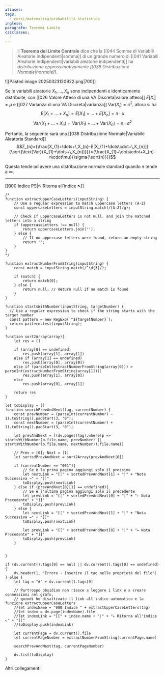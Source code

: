 ```yaml
---
aliases: 
tags:
  - corsi/matematica/probabilità_statistica
inglese: 
paragrafo: Teoremi Limite
cssclasses:
  - 
---
```

>Il **Teorema del Limite Centrale** dice che la [[044 Somme di Variabili Aleatorie Indipendenti|somma]] di un grande numero di [[041 Variabili Aleatorie Indipendenti|variabili aleatorie indipendenti]] ha *distribuzione approssimativamente [[038 Distribuzione Normale|normale]]*.

![[Pasted image 20250323120922.png|700]]

Se le variabili aleatorie $X_1,\dots,X_n$ sono indipendenti e identicamente distribuite, con [[026 Valore Atteso di una VA Discreta|valore atteso]] $E[X_i]=\mu$ e [[027 Varianza di una VA Discreta|varianza]] $\text{Var}(X_i)=\sigma^2$, allora si ha
$${E}[X_{1}+\dots+X_{n}]={E}[X_{1}]+\dots+{E}[X_{n}]=n\cdot \mu$$
$$\text{Var}(X_{1}+\dots+X_{n})=\text{Var}(X_{1})+\dots+\text{Var}(X_{n})=n\cdot \sigma^{2}$$

Pertanto, la seguente sarà una [[038 Distribuzione Normale|Variabile Aleatoria Standard]]
$$Z_{n}={\frac{X_{1}+\dots+\,X_{n}-E[X_{1}+\dots\cdot+\,X_{n}]}{\sqrt{\text{Var}(X_{1}+\dots+\,X_{n})}}}={\frac{X_{1}+\dots\cdot+X_{n}-n\cdot\mu}{\sigma{\sqrt{n}}}}$$

Questa tende ad avere una distribuzione normale standard quando $n$ tende a $\infty$.

___
[[000 Indice PS|↖ Ritorna all'indice ↖]]

```dataviewjs
/*
function extractUpperCaseLetters(inputString) {
	// Use a regular expression to match uppercase letters (A-Z)
	const uppercaseLetters = inputString.match(/[A-Z]/g);
	
	// Check if uppercaseLetters is not null, and join the matched letters into a string
	if (uppercaseLetters !== null) {
		return uppercaseLetters.join('');
	} else {
	    // If no uppercase letters were found, return an empty string
	    return '';
	}
}
*/

function extractNumberFromString(inputString) {
	const match = inputString.match(/^\d{3}/);
	
	if (match) {
		return match[0];
	} else {
		return null; // Return null if no match is found
	}
}

function startsWithNumber(inputString, targetNumber) {
  // Use a regular expression to check if the string starts with the target number
  const pattern = new RegExp(`^${targetNumber}`);
  return pattern.test(inputString);
}

function sort2Array(array){
	let res = []
	
	if (array[0] == undefined)
		res.push(array[1], array[1])
	else if (array[1] == undefined)
		res.push(array[0], array[0])
	else if (parseInt(extractNumberFromString(array[0])) > parseInt(extractNumberFromString(array[1])))
		res.push(array[1], array[0])
	else
		res.push(array[0], array[1])
	
	return res
}

let toDisplay = []
function searchPrevAndNext(tag, currentNumber) {
	const prevNumber = (parseInt(currentNumber) - 1).toString().padStart(3, "0");
	const nextNumber = (parseInt(currentNumber) + 1).toString().padStart(3, "0");
	
	let prevAndNext = [(dv.pages(tag).where(p => startsWithNumber(p.file.name, prevNumber) || startsWithNumber(p.file.name, nextNumber)).file.name)]
	
	// Prev = [0]; Next = [1]
	let sortedPrevAndNext = sort2Array(prevAndNext[0])
	
	if (currentNumber == "001"){ 
		// Se è la prima pagina aggiungi solo il prossimo
		let nextLink = "[[" + sortedPrevAndNext[1] + "|" + "Nota Successiva →" + "]]"
		toDisplay.push(nextLink)
	} else if (prevAndNext[0][1] == undefined){
		// Se è l'ultima pagina aggiungi solo il precedente
		let prevLink = "[[" + sortedPrevAndNext[0] + "|" + "← Nota Precedente" + "]]"
		toDisplay.push(prevLink)
	} else {
		let nextLink = "[[" + sortedPrevAndNext[1] + "|" + "Nota Successiva →" + "]]"
		toDisplay.push(nextLink)
		
		let prevLink = "[[" + sortedPrevAndNext[0] + "|" + "← Nota Precedente" + "]]"
		toDisplay.push(prevLink)
	}
	
	
}

if (dv.current().tags[0] == null || dv.current().tags[0] == undefined){
	dv.header(1, "Errore - Inserire il tag nelle proprietà del file")
} else {
	let tag = "#" + dv.current().tags[0]

	// Purtroppo obsidian non riesce a leggere i link e a creare connessioni nel grafo,
	// quindi ho disattivato il link all'indice automatico e la funzione extractUpperCaseLetters
	//let indexName = "000 Indice " + extractUpperCaseLetters(tag)
	//let index = dv.page(indexName).file
	//let indexLink = "[[" + index.name + "|" + "↖ Ritorna all'indice ↖" + "]]"
	//toDisplay.push(indexLink)
	
	let currentPage = dv.current().file
	let currentPageNumber = extractNumberFromString(currentPage.name)
	
	searchPrevAndNext(tag, currentPageNumber)
	
	dv.list(toDisplay)
}
```

Altri collegamenti: 